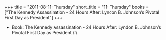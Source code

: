 +++
title = "2011-08-11: Thursday"
short_title = "11: Thursday"
books = ["The Kennedy Assassination - 24 Hours After: Lyndon B. Johnson’s Pivotal First Day as President"]
+++


* Book: The Kennedy Assassination - 24 Hours After: Lyndon B. Johnson’s Pivotal First Day as President /f/
